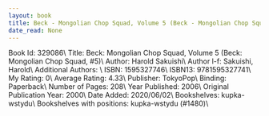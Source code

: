 ```yaml
---
layout: book
title: Beck - Mongolian Chop Squad, Volume 5 (Beck - Mongolian Chop Squad,  no. 5)
date_read: None
---
```


Book Id: 329086\ 
Title: Beck: Mongolian Chop Squad, Volume 5 (Beck: Mongolian Chop Squad, #5)\ 
Author: Harold Sakuishi\ 
Author l-f: Sakuishi, Harold\ 
Additional Authors: \ 
ISBN: 1595327746\ 
ISBN13: 9781595327741\ 
My Rating: 0\ 
Average Rating: 4.33\ 
Publisher: TokyoPop\ 
Binding: Paperback\ 
Number of Pages: 208\ 
Year Published: 2006\ 
Original Publication Year: 2000\ 
Date Added: 2020/06/02\ 
Bookshelves: kupka-wstydu\ 
Bookshelves with positions: kupka-wstydu (#1480)\ 

